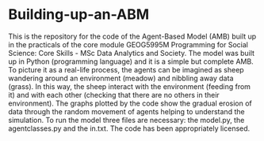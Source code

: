 # Building-up-an-ABM

This is the repository for the code of the Agent-Based Model (AMB) built up in the practicals of the core module GEOG5995M Programming for Social Science: Core Skills - MSc Data Analytics and Society. 
The model was built up in Python (programming language) and it is a simple but complete AMB. 
To picture it as a real-life process, the agents can be imagined as sheep wandering around an environment (meadow) and nibbling away data (grass). In this way, the sheep interact with the environment (feeding from it) and with each other (checking that there are no others in their environment). 
The graphs plotted by the code show the gradual erosion of data through the random movement of agents helping to understand the simulation. 
To run the model three files are necessary: the model.py, the agentclasses.py and the in.txt. 
The code has been appropriately licensed.
